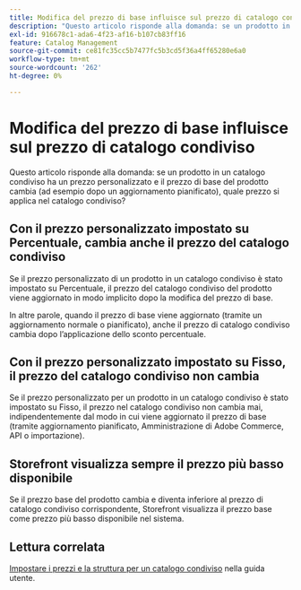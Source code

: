 ```yaml
---
title: Modifica del prezzo di base influisce sul prezzo di catalogo condiviso
description: "Questo articolo risponde alla domanda: se un prodotto in un catalogo condiviso ha un prezzo personalizzato e il prezzo di base del prodotto cambia (ad esempio dopo un aggiornamento pianificato), quale prezzo si applica nel catalogo condiviso?"
exl-id: 916678c1-ada6-4f23-af16-b107cb83ff16
feature: Catalog Management
source-git-commit: ce81fc35cc5b7477fc5b3cd5f36a4ff65280e6a0
workflow-type: tm+mt
source-wordcount: '262'
ht-degree: 0%

---
```


# Modifica del prezzo di base influisce sul prezzo di catalogo condiviso

Questo articolo risponde alla domanda: se un prodotto in un catalogo condiviso ha un prezzo personalizzato e il prezzo di base del prodotto cambia (ad esempio dopo un aggiornamento pianificato), quale prezzo si applica nel catalogo condiviso?

## Con il prezzo personalizzato impostato su Percentuale, cambia anche il prezzo del catalogo condiviso

Se il prezzo personalizzato di un prodotto in un catalogo condiviso è stato impostato su Percentuale, il prezzo del catalogo condiviso del prodotto viene aggiornato in modo implicito dopo la modifica del prezzo di base.

In altre parole, quando il prezzo di base viene aggiornato (tramite un aggiornamento normale o pianificato), anche il prezzo di catalogo condiviso cambia dopo l’applicazione dello sconto percentuale.

## Con il prezzo personalizzato impostato su Fisso, il prezzo del catalogo condiviso non cambia

Se il prezzo personalizzato per un prodotto in un catalogo condiviso è stato impostato su Fisso, il prezzo nel catalogo condiviso non cambia mai, indipendentemente dal modo in cui viene aggiornato il prezzo di base (tramite aggiornamento pianificato, Amministrazione di Adobe Commerce, API o importazione).

## Storefront visualizza sempre il prezzo più basso disponibile

Se il prezzo base del prodotto cambia e diventa inferiore al prezzo di catalogo condiviso corrispondente, Storefront visualizza il prezzo base come prezzo più basso disponibile nel sistema.

## Lettura correlata

[Impostare i prezzi e la struttura per un catalogo condiviso](https://experienceleague.adobe.com/docs/commerce-admin/b2b/shared-catalogs/define/catalog-shared-pricing-structure.html) nella guida utente.
